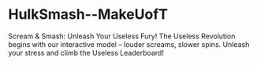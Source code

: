 # HulkSmash--MakeUofT
Scream &amp; Smash: Unleash Your Useless Fury! The Useless Revolution begins with our interactive model – louder screams, slower spins. Unleash your stress and climb the Useless Leaderboard!
